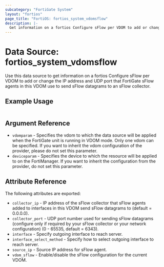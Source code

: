 ```yaml
---
subcategory: "FortiGate System"
layout: "fortios"
page_title: "FortiOS: fortios_system_vdomsflow"
description: |-
  Get information on a fortios Configure sFlow per VDOM to add or change the IP address and UDP port that FortiGate sFlow agents in this VDOM use to send sFlow datagrams to an sFlow collector.
---
```


# Data Source: fortios_system_vdomsflow
Use this data source to get information on a fortios Configure sFlow per VDOM to add or change the IP address and UDP port that FortiGate sFlow agents in this VDOM use to send sFlow datagrams to an sFlow collector.


## Example Usage

```hcl

```

## Argument Reference

* `vdomparam` - Specifies the vdom to which the data source will be applied when the FortiGate unit is running in VDOM mode. Only one vdom can be specified. If you want to inherit the vdom configuration of the provider, please do not set this parameter.
* `deviceparam` - Specifies the device to which the resource will be applied to on the FortiManager. If you want to inherit the configuration from the provider, do not set this parameter.

## Attribute Reference

The following attributes are exported:

* `collector_ip` - IP address of the sFlow collector that sFlow agents added to interfaces in this VDOM send sFlow datagrams to (default = 0.0.0.0).
* `collector_port` - UDP port number used for sending sFlow datagrams (configure only if required by your sFlow collector or your network configuration) (0 - 65535, default = 6343).
* `interface` - Specify outgoing interface to reach server.
* `interface_select_method` - Specify how to select outgoing interface to reach server.
* `source_ip` - Source IP address for sFlow agent.
* `vdom_sflow` - Enable/disable the sFlow configuration for the current VDOM.
